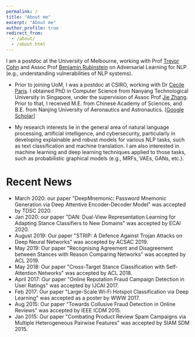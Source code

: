 ```yaml
---
permalink: /
title: "About me"
excerpt: "About me"
author_profile: true
redirect_from: 
  - /about/
  - /about.html
---
```


<!--
<p align="center">
  <img src="https://nuaaxc.github.io/files/changxu.jpg?raw=true" alt="Photo" style="width: 450px;"/> 
</p>
-->
I am a postdoc at the University of Melbourne, working with Prof [Trevor Cohn](https://people.eng.unimelb.edu.au/tcohn/) and Assoc Prof [Benjamin Rubinstein](https://www.bipr.net/) on Adversarial Learning for NLP (e.g., understanding vulnerabilities of NLP systems). 

* Prior to joining UoM, I was a postdoc at CSIRO, working with Dr [Cecile Paris](https://people.csiro.au/P/C/Cecile-Paris). I obtained PhD in Computer Science from Nanyang Technological University in Singapore, under the supervision of Assoc Prof [Jie Zhang](https://www.ntu.edu.sg/home/zhangj/). Prior to that, I received M.E. from Chinese Academy of Sciences, and B.E. from Nanjing University of Aeronautics and Astronautics. [[Google Scholar](https://scholar.google.com/citations?user=9ZuvJaAAAAAJ&hl=en)]

* My research interests lie in the general area of natural language processing, artificial intelligence, and cybersecurity, particularly in developing explainable and robust models for various NLP tasks, such as text classification and machine translation. I am also interested in machine learning and deep learning techniques applied to those tasks, such as probabilistic graphical models (e.g., MRFs, VAEs, GANs, etc.).

# Recent News
* March 2020: our paper "DeepMnemonic: Password Mnemonic Generation via Deep Attentive Encoder-Decoder Model" was accepted by TDSC 2020.
* Jan 2020: our paper "DAN: Dual-View Representation Learning for Adapting Stance Classifiers to New Domains" was accepted by ECAI 2020.
* August 2019: Our paper "STRIP: A Defence Against Trojan Attacks on Deep Neural Networks" was accepted by ACSAC 2019.
* May 2019: Our paper "Recognising Agreement and Disagreement between Stances with Reason Comparing Networks" was accepted by ACL 2019.
* May 2018: Our paper "Cross-Target Stance Classification with Self-Attention Networks" was accepted by ACL 2018.
* April 2017: Our paper "Online Reputation Fraud Campaign Detection in User Ratings" was accepted by IJCAI 2017.
* Feb 2017: Our paper "Large-Scale Wi-Fi Hotspot Classification via Deep Learning" was accepted as a poster by WWW 2017.
* Aug 2015: Our paper "Towards Collusive Fraud Detection in Online Reviews" was accepted by IEEE ICDM 2015.
* Jan 2015: Our paper "Combating Product Review Spam Campaigns via Multiple Heterogeneous Pairwise Features" was accepted by SIAM SDM 2015.
